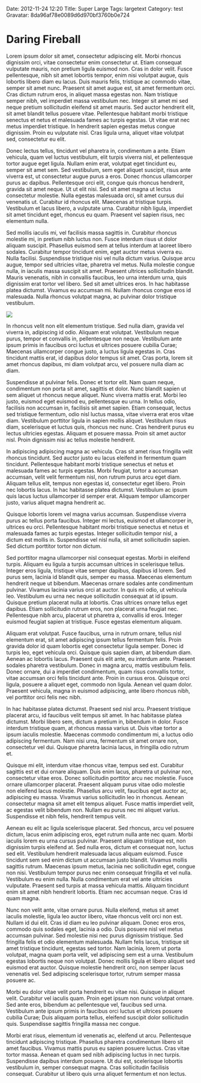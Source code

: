Date: 2012-11-24 12:20
Title: Super Large
Tags: largetext
Category: test
Gravatar: 8da96af78e0089d6d970bf3760b0e724


Daring Fireball
===============

Lorem ipsum dolor sit amet, consectetur adipiscing elit. Morbi rhoncus dignissim orci, vitae consectetur enim consectetur ut. Etiam consequat vulputate mauris, non pretium ligula euismod non. Cras in dolor velit. Fusce pellentesque, nibh sit amet lobortis tempor, enim nisi volutpat augue, quis lobortis libero diam eu lacus. Duis mauris felis, tristique ac commodo vitae, semper sit amet nunc. Praesent sit amet augue est, sit amet fermentum orci. Cras dictum rutrum eros, in aliquet massa egestas non. Nam tristique semper nibh, vel imperdiet massa vestibulum nec. Integer sit amet mi sed neque pretium sollicitudin eleifend sit amet mauris. Sed auctor hendrerit elit, sit amet blandit tellus posuere vitae. Pellentesque habitant morbi tristique senectus et netus et malesuada fames ac turpis egestas. Ut vitae erat nec metus imperdiet tristique. In hendrerit sapien egestas metus congue dignissim. Proin eu vulputate nisl. Cras ligula urna, aliquet vitae volutpat sed, consectetur eu elit.

Donec lectus tellus, tincidunt vel pharetra in, condimentum a ante. Etiam vehicula, quam vel luctus vestibulum, elit turpis viverra nisl, et pellentesque tortor augue eget ligula. Nullam enim erat, volutpat eget tincidunt eu, semper sit amet sem. Sed vestibulum, sem eget aliquet suscipit, risus ante viverra est, ut consectetur augue purus a eros. Donec rhoncus ullamcorper purus ac dapibus. Pellentesque orci elit, congue quis rhoncus hendrerit, gravida sit amet neque. Ut ut elit nisi. Sed sit amet magna ut lectus consectetur molestie. Nulla egestas malesuada orci, sit amet cursus dui venenatis ut. Curabitur id rhoncus elit. Maecenas at tristique turpis. Vestibulum et lacus libero, a vulputate urna. Curabitur nibh ligula, imperdiet sit amet tincidunt eget, rhoncus eu quam. Praesent vel sapien risus, nec elementum nulla.

Sed mollis iaculis mi, vel facilisis massa sagittis in. Curabitur rhoncus molestie mi, in pretium nibh luctus non. Fusce interdum risus ut dolor aliquam suscipit. Phasellus euismod sem at tellus interdum at laoreet libero sodales. Curabitur tempor tincidunt enim, eget auctor metus viverra eu. Nulla facilisi. Suspendisse tristique nisi vel nulla dictum varius. Quisque arcu augue, tempor sed ultricies vitae, pharetra vel metus. Nulla molestie congue nulla, in iaculis massa suscipit sit amet. Praesent ultrices sollicitudin blandit. Mauris venenatis, nibh in convallis faucibus, leo urna interdum urna, quis dignissim erat tortor vel libero. Sed sit amet ultrices eros. In hac habitasse platea dictumst. Vivamus eu accumsan mi. Nullam rhoncus congue eros id malesuada. Nulla rhoncus volutpat magna, ac pulvinar dolor tristique vestibulum.

<p class="img">
<img src="http://linuxhispano.net/tira/tienda.png"/>
</p>

In rhoncus velit non elit elementum tristique. Sed nulla diam, gravida vel viverra in, adipiscing id odio. Aliquam erat volutpat. Vestibulum neque purus, tempor et convallis in, pellentesque non neque. Vestibulum ante ipsum primis in faucibus orci luctus et ultrices posuere cubilia Curae; Maecenas ullamcorper congue justo, a luctus ligula egestas in. Cras tincidunt mattis erat, id dapibus dolor tempus sit amet. Cras porta, lorem sit amet rhoncus dapibus, mi diam volutpat arcu, vel posuere nulla diam ac diam.

Suspendisse at pulvinar felis. Donec et tortor elit. Nam quam neque, condimentum non porta sit amet, sagittis et dolor. Nunc blandit sapien ut sem aliquet ut rhoncus neque aliquet. Nunc viverra mattis erat. Morbi leo justo, euismod eget euismod eu, pellentesque eu urna. In tellus odio, facilisis non accumsan in, facilisis sit amet sapien. Etiam consequat, lectus sed tristique fermentum, odio nisl luctus massa, vitae viverra erat eros vitae diam. Vestibulum porttitor ligula in sapien mollis aliquet. Vestibulum risus diam, scelerisque et luctus quis, rhoncus nec nunc. Cras hendrerit purus eu lectus ultricies egestas. Aliquam et posuere massa. Proin sit amet auctor nisl. Proin dignissim nisi ac tellus molestie hendrerit.

In adipiscing adipiscing magna ac vehicula. Cras sit amet risus fringilla velit rhoncus tincidunt. Sed auctor justo eu lacus eleifend in fermentum quam tincidunt. Pellentesque habitant morbi tristique senectus et netus et malesuada fames ac turpis egestas. Morbi feugiat, tortor a accumsan accumsan, velit velit fermentum nisl, non rutrum purus arcu eget diam. Aliquam tellus elit, tempus non egestas id, consectetur eget libero. Proin nec lobortis lacus. In hac habitasse platea dictumst. Vestibulum ac ipsum quis lacus luctus ullamcorper id semper erat. Aliquam tempor ullamcorper justo, varius aliquet magna hendrerit ac.

Quisque lobortis lorem vel magna varius accumsan. Suspendisse viverra purus ac tellus porta faucibus. Integer mi lectus, euismod et ullamcorper in, ultrices eu orci. Pellentesque habitant morbi tristique senectus et netus et malesuada fames ac turpis egestas. Integer sollicitudin tempor nisl, a dictum est mollis in. Suspendisse vel nisl nulla, sit amet sollicitudin sapien. Sed dictum porttitor tortor non dictum.

Sed porttitor magna ullamcorper nisl consequat egestas. Morbi in eleifend turpis. Aliquam eu ligula a turpis accumsan ultrices in scelerisque tellus. Integer eros ligula, tristique vitae semper dapibus, dapibus id lorem. Sed purus sem, lacinia id blandit quis, semper eu massa. Maecenas elementum hendrerit neque ut bibendum. Maecenas ornare sodales ante condimentum pulvinar. Vivamus lacinia varius orci at auctor. In quis mi odio, ut vehicula leo. Vestibulum eu urna nec neque sollicitudin consequat at id ipsum. Quisque pretium placerat nulla at lobortis. Cras ultrices ornare tellus eget dapibus. Etiam sollicitudin rutrum eros, non placerat urna feugiat nec. Pellentesque nibh arcu, placerat ut pharetra a, convallis id eros. Integer euismod feugiat sapien at tristique. Fusce egestas elementum aliquam.

Aliquam erat volutpat. Fusce faucibus, urna in rutrum ornare, tellus nisl elementum erat, sit amet adipiscing ipsum tellus fermentum felis. Proin gravida dolor id quam lobortis eget consectetur ligula semper. Donec id turpis leo, eget vehicula orci. Quisque quis sapien diam, at bibendum diam. Aenean ac lobortis lacus. Praesent quis elit ante, eu interdum ante. Praesent sodales pharetra vestibulum. Donec in magna arcu, mattis vestibulum felis. Donec ornare, dui a imperdiet condimentum, quam risus convallis tortor, vitae accumsan orci felis tincidunt ante. Proin in cursus eros. Quisque orci ligula, posuere a aliquet eget, commodo non ligula. Aenean vel quam dolor. Praesent vehicula, magna in euismod adipiscing, ante libero rhoncus nibh, vel porttitor orci felis nec nibh.

In hac habitasse platea dictumst. Praesent sed nisl arcu. Praesent tristique placerat arcu, id faucibus velit tempus sit amet. In hac habitasse platea dictumst. Morbi libero sem, dictum a pretium in, bibendum in dolor. Fusce interdum tristique quam, at rhoncus massa varius ut. Duis vitae tortor a ipsum iaculis molestie. Maecenas commodo condimentum mi, a luctus odio adipiscing fermentum. Nam nisi urna, fermentum sit amet ornare non, consectetur vel dui. Quisque pharetra lacinia lacus, in fringilla odio rutrum et.

Quisque mi elit, interdum vitae rhoncus vitae, tempus sed est. Curabitur sagittis est et dui ornare aliquam. Duis enim lacus, pharetra ut pulvinar non, consectetur vitae eros. Donec sollicitudin porttitor arcu nec molestie. Fusce ornare ullamcorper placerat. Praesent aliquam purus vitae odio molestie non eleifend lacus molestie. Phasellus arcu velit, faucibus eget auctor ac, adipiscing eu massa. Vivamus varius sollicitudin leo in rhoncus. Aenean consectetur magna sit amet elit tempus aliquet. Fusce mattis imperdiet velit, ac egestas velit bibendum non. Nullam eu purus nec mi aliquet varius. Suspendisse et nibh felis, hendrerit tempus velit.

Aenean eu elit ac ligula scelerisque placerat. Sed rhoncus, arcu vel posuere dictum, lacus enim adipiscing eros, eget rutrum nulla ante nec quam. Morbi iaculis lorem eu urna cursus pulvinar. Praesent aliquam tristique est, non dignissim turpis eleifend at. Sed nulla eros, dictum et consequat non, luctus sed elit. Vestibulum hendrerit malesuada lacus aliquam euismod. Fusce tincidunt sem sed enim dictum ut accumsan justo blandit. Vivamus mollis sagittis rutrum. Maecenas ipsum metus, lacinia nec sollicitudin eget, congue non nisi. Vestibulum tempor purus nec enim consequat fringilla et vel nulla. Vestibulum eu enim nulla. Nulla condimentum erat vel ante ultricies vulputate. Praesent sed turpis at massa vehicula mattis. Aliquam tincidunt enim sit amet nibh hendrerit lobortis. Etiam nec accumsan neque. Cras id quam magna.

Nunc non velit ante, vitae ornare purus. Nulla eleifend, metus sit amet iaculis molestie, ligula leo auctor libero, vitae rhoncus velit orci non est. Nullam id dui elit. Cras id diam eu leo pulvinar aliquam. Donec eros eros, commodo quis sodales eget, lacinia a odio. Duis posuere nisl vel metus accumsan pulvinar. Sed molestie nisi nec purus dignissim tristique. Sed fringilla felis et odio elementum malesuada. Nullam felis lacus, tristique sit amet tristique tincidunt, egestas sed tortor. Nam lacinia, lorem ut porta volutpat, magna quam porta velit, vel adipiscing sem est a urna. Vestibulum egestas lobortis neque non volutpat. Donec mollis ligula et libero aliquet sed euismod erat auctor. Quisque molestie hendrerit orci, non semper lacus venenatis vel. Sed adipiscing scelerisque tortor, rutrum semper massa posuere ac.

Morbi eu dolor vitae velit porta hendrerit eu vitae nisi. Quisque in aliquet velit. Curabitur vel iaculis quam. Proin eget ipsum non nunc volutpat ornare. Sed ante eros, bibendum ac pellentesque vel, faucibus sed urna. Vestibulum ante ipsum primis in faucibus orci luctus et ultrices posuere cubilia Curae; Duis aliquam porta tellus, eleifend suscipit dolor sollicitudin quis. Suspendisse sagittis fringilla massa nec congue.

Morbi erat risus, elementum id venenatis ac, eleifend ut arcu. Pellentesque tincidunt adipiscing tristique. Phasellus pharetra condimentum libero sit amet faucibus. Vivamus mattis purus eu sapien posuere luctus. Cras vitae tortor massa. Aenean et quam sed nibh adipiscing luctus in nec turpis. Suspendisse dapibus interdum posuere. Ut dui est, scelerisque lobortis vestibulum in, semper consequat magna. Cras sollicitudin facilisis consequat. Curabitur ut libero quis urna aliquet fermentum et non lectus. 
